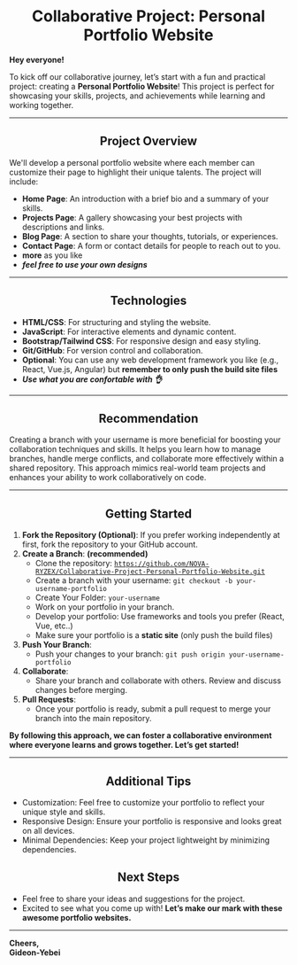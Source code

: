 <h1 align="center">Collaborative Project: Personal Portfolio Website</h1>

**Hey everyone!**

To kick off our collaborative journey, let’s start with a fun and practical project: creating a **Personal Portfolio Website**! This project is perfect for showcasing your skills, projects, and achievements while learning and working together.

---

<h2 align="center">Project Overview</h2>

We'll develop a personal portfolio website where each member can customize their page to highlight their unique talents. The project will include:
- **Home Page**: An introduction with a brief bio and a summary of your skills.
- **Projects Page**: A gallery showcasing your best projects with descriptions and links.
- **Blog Page**: A section to share your thoughts, tutorials, or experiences.
- **Contact Page**: A form or contact details for people to reach out to you.
- **more** as you like
- **_feel free  to use your own designs_**

---

<h2 align="center">Technologies</h2>

- **HTML/CSS**: For structuring and styling the website.
- **JavaScript**: For interactive elements and dynamic content.
- **Bootstrap/Tailwind CSS**: For responsive design and easy styling.
- **Git/GitHub**: For version control and collaboration.
- **Optional**: You can use any web development framework you like (e.g., React, Vue.js, Angular) but **remember to only push the build site files**
- **_Use what you are confortable with 👌_**

---

<h2 align="center">Recommendation</h2>

Creating a branch with your username is more beneficial for boosting your collaboration techniques and skills. It helps you learn how to manage branches, handle merge conflicts, and collaborate more effectively within a shared repository. This approach mimics real-world team projects and enhances your ability to work collaboratively on code.

---

<h2 align="center">Getting Started</h2>

1. **Fork the Repository (Optional)**: If you prefer working independently at first, fork the repository to your GitHub account.
2. **Create a Branch**: **(recommended)**
   - Clone the repository: <code>https://github.com/NOVA-RYZEX/Collaborative-Project-Personal-Portfolio-Website.git</code>
   - Create a branch with your username: `git checkout -b your-username-portfolio`
   - Create Your Folder: `your-username`
   - Work on your portfolio in your branch.
   - Develop your portfolio: Use frameworks and tools you prefer (React, Vue, etc..)
   - Make sure your portfolio is a **static site** (only push the build files)
3. **Push Your Branch**:
   - Push your changes to your branch: `git push origin your-username-portfolio`
4. **Collaborate**:
   - Share your branch and collaborate with others. Review and discuss changes before merging.
5. **Pull Requests**:
   - Once your portfolio is ready, submit a pull request to merge your branch into the main repository.

**By following this approach, we can foster a collaborative environment where everyone learns and grows together. Let’s get started!**

---

<h2 align="center">Additional Tips</h2>

- Customization: Feel free to customize your portfolio to reflect your unique style and skills.
- Responsive Design: Ensure your portfolio is responsive and looks great on all devices.
- Minimal Dependencies: Keep your project lightweight by minimizing dependencies.

<h2 align="center">Next Steps</h2>

- Feel free to share your ideas and suggestions for the project.
- Excited to see what you come up with! **Let’s make our mark with these awesome portfolio websites.**

---

**Cheers,**  
**Gideon-Yebei**
